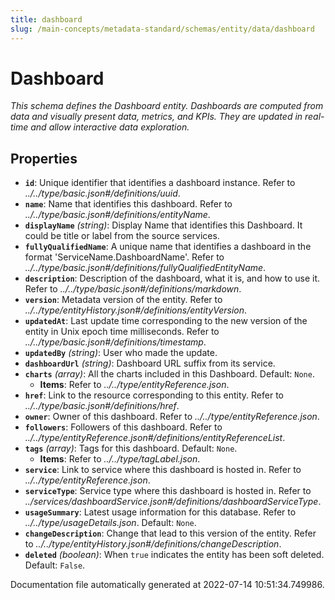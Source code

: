 ```yaml
---
title: dashboard
slug: /main-concepts/metadata-standard/schemas/entity/data/dashboard
---
```


# Dashboard

*This schema defines the Dashboard entity. Dashboards are computed from data and visually present data, metrics, and KPIs. They are updated in real-time and allow interactive data exploration.*

## Properties

- **`id`**: Unique identifier that identifies a dashboard instance. Refer to *../../type/basic.json#/definitions/uuid*.
- **`name`**: Name that identifies this dashboard. Refer to *../../type/basic.json#/definitions/entityName*.
- **`displayName`** *(string)*: Display Name that identifies this Dashboard. It could be title or label from the source services.
- **`fullyQualifiedName`**: A unique name that identifies a dashboard in the format 'ServiceName.DashboardName'. Refer to *../../type/basic.json#/definitions/fullyQualifiedEntityName*.
- **`description`**: Description of the dashboard, what it is, and how to use it. Refer to *../../type/basic.json#/definitions/markdown*.
- **`version`**: Metadata version of the entity. Refer to *../../type/entityHistory.json#/definitions/entityVersion*.
- **`updatedAt`**: Last update time corresponding to the new version of the entity in Unix epoch time milliseconds. Refer to *../../type/basic.json#/definitions/timestamp*.
- **`updatedBy`** *(string)*: User who made the update.
- **`dashboardUrl`** *(string)*: Dashboard URL suffix from its service.
- **`charts`** *(array)*: All the charts included in this Dashboard. Default: `None`.
  - **Items**: Refer to *../../type/entityReference.json*.
- **`href`**: Link to the resource corresponding to this entity. Refer to *../../type/basic.json#/definitions/href*.
- **`owner`**: Owner of this dashboard. Refer to *../../type/entityReference.json*.
- **`followers`**: Followers of this dashboard. Refer to *../../type/entityReference.json#/definitions/entityReferenceList*.
- **`tags`** *(array)*: Tags for this dashboard. Default: `None`.
  - **Items**: Refer to *../../type/tagLabel.json*.
- **`service`**: Link to service where this dashboard is hosted in. Refer to *../../type/entityReference.json*.
- **`serviceType`**: Service type where this dashboard is hosted in. Refer to *../services/dashboardService.json#/definitions/dashboardServiceType*.
- **`usageSummary`**: Latest usage information for this database. Refer to *../../type/usageDetails.json*. Default: `None`.
- **`changeDescription`**: Change that lead to this version of the entity. Refer to *../../type/entityHistory.json#/definitions/changeDescription*.
- **`deleted`** *(boolean)*: When `true` indicates the entity has been soft deleted. Default: `False`.


Documentation file automatically generated at 2022-07-14 10:51:34.749986.
